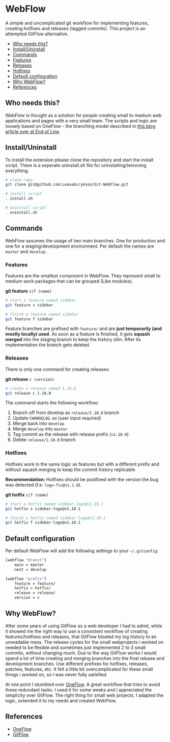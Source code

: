 # WebFlow

A simple and uncomplicated git workflow for implementing features, creating hotfixes and releases (tagged commits). This project is an attempted GitFlow alternative.

* [Who needs this?](#who-needs-this)
* [Install/Uninstall](#installuninstall)
* [Commands](#commands)
* [Features](#features)
* [Releases](#releases)
* [Hotfixes](#hotfixes)
* [Default configuration](#default-configuration)
* [Why WebFlow?](#why-webflow)
* [References](#references)

## Who needs this?

WebFlow is thought as a solution for people creating small to medium web applications and pages with a very small team. The scripts and logic are loosely based on OneFlow - the branching model described in [this blog article over at End of Line](https://www.endoflineblog.com/oneflow-a-git-branching-model-and-workflow).

## Install/Uninstall
To install the extension please clone the repository and start the install script. There is a seperate uninstall.sh file for uninstalling/removing everything.

```bash
# clone repo
git clone git@github.com:LeaveAirykson/Git-WebFlow.git

# install script
. install.sh

# uninstall script
. uninstall.sh
```

## Commands
WebFlow assumes the usage of two main branches. One for production and one for a staging/development environment. Per default the names are `master` and `develop`.

### Features
Features are the smallest component in WebFlow. They represent small to medium work packages that can be grouped (Like modules).

**git feature** `s|f (name)`

```bash
# start a feature named sidebar
git feature s sidebar

# finish a feature named sidebar
git feature f sidebar
```

Feature branches are prefixed with `feature/` and are **just temporarily (and mostly locally) used**. As soon as a feature is finished, it gets **squash merged** into the staging branch to keep the history slim. After its implementation the branch gets deleted.


### Releases
There is only one command for creating releases:

**git release** `c (version)`

```bash
# create a release named 1.10.0
git release c 1.10.0
```

The command starts the following workflow:

1. Branch off from develop as `release/1.10.0` branch
2. Update `CHANGELOG.md` (user input required)
3. Merge back into `develop`
4. Merge `develop` into `master`
5. Tag commit as the release with release prefix (`v1.10.0`)
5. Delete `release/1.10.0` branch

### Hotfixes

Hotfixes work in the same logic as features but with a different prefix and without squash merging to keep the commit history replicable.

**Recommendation:**
Hotfixes should be postfixed with the version the bug was detected (f.e: `logo-fix@v1.1.0`).

**git hotfix** `s|f (name)`

```bash
# start a hotfix named sidebar-logo@v1.10.1
git hotfix s sidebar-logo@v1.10.1

# finish a hotfix named sidebar-logo@v1.10.1
git hotfix f sidebar-logo@v1.10.1
```

## Default configuration

Per default WebFlow will add the following settings to your `~/.gitconfig`:

```bash
[webflow "branch"]
    main = master
    next = develop

[webflow "prefix"]
    feature = feature/
    hotfix = hotfix/
    release = release/
    version = v
```

## Why WebFlow?

After some years of using GitFlow as a web developer I had to admit, while it showed me the right way to use a consistent workflow of creating features/hotfixes and releases, that GitFlow bloated my log history to an unreadable mess. The release cycles for the small webprojects i worked on needed to be flexible and sometimes just implemented 2 to 3 small commits, without changing much. Due to the way GitFlow works I would spend a lot of time creating and merging branches into the final release and development branches. Use different prefixes for hotfixes, releases, patches, features, etc. It felt a little bit overcomplicated for these small things i worked on, so I was never fully satisfied.

At one point I stumbled over [OneFlow](https://www.endoflineblog.com/oneflow-a-git-branching-model-and-workflow). A great workflow that tries to avoid these redundant tasks. I used it for some weeks and I appreciated the simplicity over GitFlow. The right thing for small web projects. I adapted the logic, extended it to my needs and created WebFlow.

## References
- [OneFlow](https://www.endoflineblog.com/oneflow-a-git-branching-model-and-workflow)
- [GitFlow](https://nvie.com/posts/a-successful-git-branching-model/)